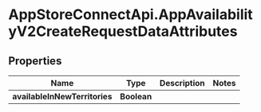 # AppStoreConnectApi.AppAvailabilityV2CreateRequestDataAttributes

## Properties

Name | Type | Description | Notes
------------ | ------------- | ------------- | -------------
**availableInNewTerritories** | **Boolean** |  | 


